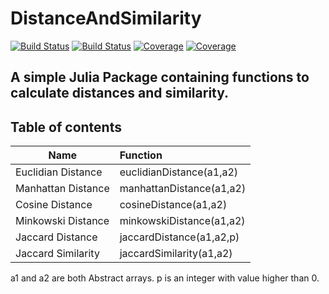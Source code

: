 # DistanceAndSimilarity

[![Build Status](https://travis-ci.com/nicolasmagalhaes/DistanceAndSimilarity.jl.svg?branch=master)](https://travis-ci.com/nicolasmagalhaes/DistanceAndSimilarity.jl)
[![Build Status](https://ci.appveyor.com/api/projects/status/github/nicolasmagalhaes/DistanceAndSimilarity.jl?svg=true)](https://ci.appveyor.com/project/nicolasmagalhaes/DistanceAndSimilarity-jl)
[![Coverage](https://codecov.io/gh/nicolasmagalhaes/DistanceAndSimilarity.jl/branch/master/graph/badge.svg)](https://codecov.io/gh/nicolasmagalhaes/DistanceAndSimilarity.jl)
[![Coverage](https://coveralls.io/repos/github/nicolasmagalhaes/DistanceAndSimilarity.jl/badge.svg?branch=master)](https://coveralls.io/github/nicolasmagalhaes/DistanceAndSimilarity.jl?branch=master)
## A simple Julia Package containing functions to calculate distances and similarity.

## Table of contents

| Name              | Function                | 
| ------------------|:------------------------| 
| Euclidian Distance| euclidianDistance(a1,a2)|
| Manhattan Distance| manhattanDistance(a1,a2)| 
| Cosine Distance   | cosineDistance(a1,a2)   |
| Minkowski Distance| minkowskiDistance(a1,a2)|   
| Jaccard Distance  |  jaccardDistance(a1,a2,p)   
| Jaccard Similarity| jaccardSimilarity(a1,a2)  

a1 and a2 are both Abstract arrays.
p is an integer with value higher than 0.

